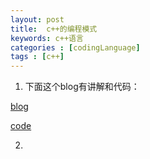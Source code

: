 ```yaml
---
layout: post
title:  c++的编程模式
keywords: c++语言
categories : [codingLanguage]
tags : [c++]
---
```


1. 下面这个blog有讲解和代码：

[blog](http://www.cnblogs.com/qicosmos/p/3145019.html)

[code](https://github.com/qicosmos/cosmos/tree/master/pattern)


2. 